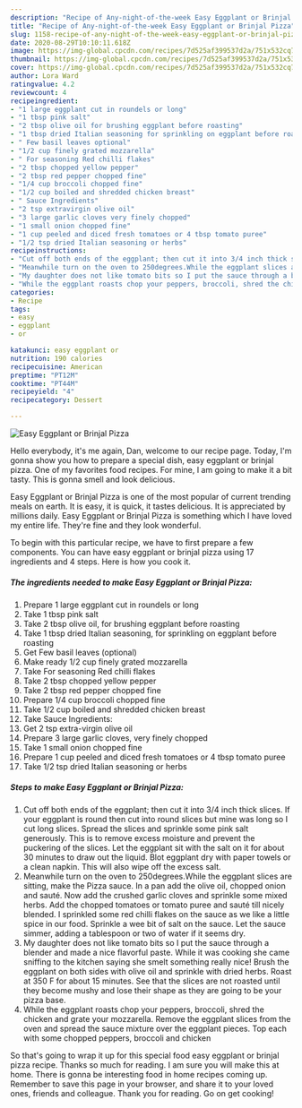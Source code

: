```yaml
---
description: "Recipe of Any-night-of-the-week Easy Eggplant or Brinjal Pizza"
title: "Recipe of Any-night-of-the-week Easy Eggplant or Brinjal Pizza"
slug: 1158-recipe-of-any-night-of-the-week-easy-eggplant-or-brinjal-pizza
date: 2020-08-29T10:10:11.618Z
image: https://img-global.cpcdn.com/recipes/7d525af399537d2a/751x532cq70/easy-eggplant-or-brinjal-pizza-recipe-main-photo.jpg
thumbnail: https://img-global.cpcdn.com/recipes/7d525af399537d2a/751x532cq70/easy-eggplant-or-brinjal-pizza-recipe-main-photo.jpg
cover: https://img-global.cpcdn.com/recipes/7d525af399537d2a/751x532cq70/easy-eggplant-or-brinjal-pizza-recipe-main-photo.jpg
author: Lora Ward
ratingvalue: 4.2
reviewcount: 4
recipeingredient:
- "1 large eggplant cut in roundels or long"
- "1 tbsp pink salt"
- "2 tbsp olive oil for brushing eggplant before roasting"
- "1 tbsp dried Italian seasoning for sprinkling on eggplant before roasting"
- " Few basil leaves optional"
- "1/2 cup finely grated mozzarella"
- " For seasoning Red chilli flakes"
- "2 tbsp chopped yellow pepper"
- "2 tbsp red pepper chopped fine"
- "1/4 cup broccoli chopped fine"
- "1/2 cup boiled and shredded chicken breast"
- " Sauce Ingredients"
- "2 tsp extravirgin olive oil"
- "3 large garlic cloves very finely chopped"
- "1 small onion chopped fine"
- "1 cup peeled and diced fresh tomatoes or 4 tbsp tomato puree"
- "1/2 tsp dried Italian seasoning or herbs"
recipeinstructions:
- "Cut off both ends of the eggplant; then cut it into 3/4 inch thick slices. If your eggplant is round then cut into round slices but mine was long so I cut long slices. Spread the slices and sprinkle some pink salt generously. This is to remove excess moisture and prevent the puckering of the slices. Let the eggplant sit with the salt on it for about 30 minutes to draw out the liquid. Blot eggplant dry with paper towels or a clean napkin. This will also wipe off the excess salt."
- "Meanwhile turn on the oven to 250degrees.While the eggplant slices are sitting, make the Pizza sauce. In a pan add the olive oil, chopped onion and sauté. Now add the crushed garlic cloves and sprinkle some mixed herbs. Add the chopped tomatoes or tomato puree and sauté till nicely blended. I sprinkled some red chilli flakes on the sauce as we like a little spice in our food. Sprinkle a wee bit of salt on the sauce. Let the sauce simmer, adding a tablespoon or two of water if it seems dry."
- "My daughter does not like tomato bits so I put the sauce through a blender and made a nice flavorful paste. While it was cooking she came sniffing to the kitchen saying she smelt something really nice! Brush the eggplant on both sides with olive oil and sprinkle with dried herbs. Roast at 350 F for about 15 minutes. See that the slices are not roasted until they become mushy and lose their shape as they are going to be your pizza base."
- "While the eggplant roasts chop your peppers, broccoli, shred the chicken and grate your mozzarella. Remove the eggplant slices from the oven and spread the sauce mixture over the eggplant pieces. Top each with some chopped peppers, broccoli and chicken"
categories:
- Recipe
tags:
- easy
- eggplant
- or

katakunci: easy eggplant or 
nutrition: 190 calories
recipecuisine: American
preptime: "PT12M"
cooktime: "PT44M"
recipeyield: "4"
recipecategory: Dessert

---
```



![Easy Eggplant or Brinjal Pizza](https://img-global.cpcdn.com/recipes/7d525af399537d2a/751x532cq70/easy-eggplant-or-brinjal-pizza-recipe-main-photo.jpg)

Hello everybody, it's me again, Dan, welcome to our recipe page. Today, I'm gonna show you how to prepare a special dish, easy eggplant or brinjal pizza. One of my favorites food recipes. For mine, I am going to make it a bit tasty. This is gonna smell and look delicious.



Easy Eggplant or Brinjal Pizza is one of the most popular of current trending meals on earth. It is easy, it is quick, it tastes delicious. It is appreciated by millions daily. Easy Eggplant or Brinjal Pizza is something which I have loved my entire life. They're fine and they look wonderful.


To begin with this particular recipe, we have to first prepare a few components. You can have easy eggplant or brinjal pizza using 17 ingredients and 4 steps. Here is how you cook it.

<!--inarticleads1-->

##### The ingredients needed to make Easy Eggplant or Brinjal Pizza:

1. Prepare 1 large eggplant cut in roundels or long
1. Take 1 tbsp pink salt
1. Take 2 tbsp olive oil, for brushing eggplant before roasting
1. Take 1 tbsp dried Italian seasoning, for sprinkling on eggplant before roasting
1. Get  Few basil leaves (optional)
1. Make ready 1/2 cup finely grated mozzarella
1. Take  For seasoning Red chilli flakes
1. Take 2 tbsp chopped yellow pepper
1. Take 2 tbsp red pepper chopped fine
1. Prepare 1/4 cup broccoli chopped fine
1. Take 1/2 cup boiled and shredded chicken breast
1. Take  Sauce Ingredients:
1. Get 2 tsp extra-virgin olive oil
1. Prepare 3 large garlic cloves, very finely chopped
1. Take 1 small onion chopped fine
1. Prepare 1 cup peeled and diced fresh tomatoes or 4 tbsp tomato puree
1. Take 1/2 tsp dried Italian seasoning or herbs




<!--inarticleads2-->

##### Steps to make Easy Eggplant or Brinjal Pizza:

1. Cut off both ends of the eggplant; then cut it into 3/4 inch thick slices. If your eggplant is round then cut into round slices but mine was long so I cut long slices. Spread the slices and sprinkle some pink salt generously. This is to remove excess moisture and prevent the puckering of the slices. Let the eggplant sit with the salt on it for about 30 minutes to draw out the liquid. Blot eggplant dry with paper towels or a clean napkin. This will also wipe off the excess salt.
1. Meanwhile turn on the oven to 250degrees.While the eggplant slices are sitting, make the Pizza sauce. In a pan add the olive oil, chopped onion and sauté. Now add the crushed garlic cloves and sprinkle some mixed herbs. Add the chopped tomatoes or tomato puree and sauté till nicely blended. I sprinkled some red chilli flakes on the sauce as we like a little spice in our food. Sprinkle a wee bit of salt on the sauce. Let the sauce simmer, adding a tablespoon or two of water if it seems dry.
1. My daughter does not like tomato bits so I put the sauce through a blender and made a nice flavorful paste. While it was cooking she came sniffing to the kitchen saying she smelt something really nice! Brush the eggplant on both sides with olive oil and sprinkle with dried herbs. Roast at 350 F for about 15 minutes. See that the slices are not roasted until they become mushy and lose their shape as they are going to be your pizza base.
1. While the eggplant roasts chop your peppers, broccoli, shred the chicken and grate your mozzarella. Remove the eggplant slices from the oven and spread the sauce mixture over the eggplant pieces. Top each with some chopped peppers, broccoli and chicken




So that's going to wrap it up for this special food easy eggplant or brinjal pizza recipe. Thanks so much for reading. I am sure you will make this at home. There is gonna be interesting food in home recipes coming up. Remember to save this page in your browser, and share it to your loved ones, friends and colleague. Thank you for reading. Go on get cooking!

